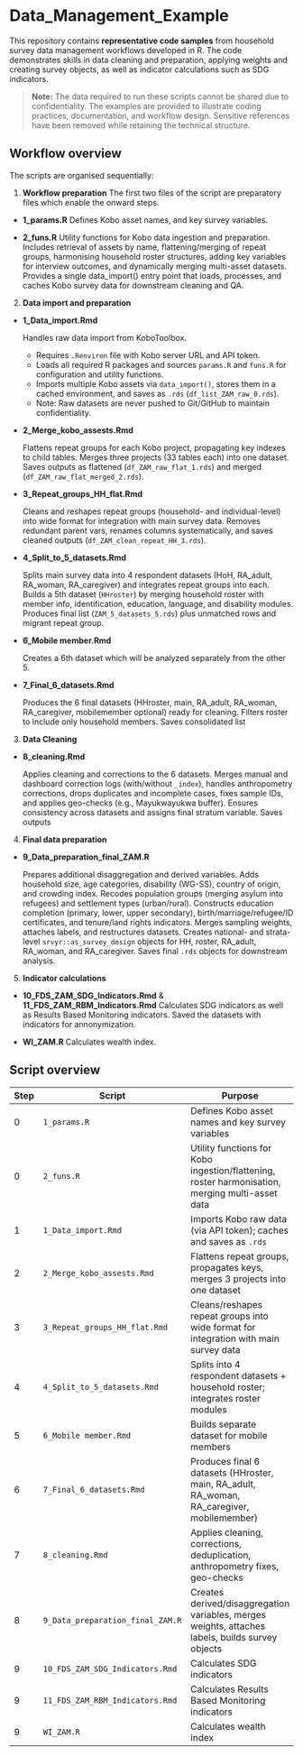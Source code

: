 # Data_Management_Example

This repository contains **representative code samples** from household survey data management workflows developed in R. The code demonstrates skills in data cleaning and preparation, applying weights and creating survey objects, as well as indicator calculations such as SDG indicators. 
> **Note:** The data required to run these scripts cannot be shared due to confidentiality. The examples are provided to illustrate coding practices, documentation, and workflow design. Sensitive references have been removed while retaining the technical structure.  

## Workflow overview 

The scripts are organised sequentially:

1. **Workflow preparation**
The first two files of the script are preparatory files which enable the onward steps. 

- **1_params.R**
Defines Kobo asset names, and key survey variables. 

- **2_funs.R**
Utility functions for Kobo data ingestion and preparation. Includes retrieval of assets by name, flattening/merging of repeat groups, harmonising household roster structures, adding key variables for interview outcomes, and dynamically merging multi-asset datasets. Provides a single data_import() entry point that loads, processes, and caches Kobo survey data for downstream cleaning and QA.


2. **Data import and preparation** 

- **1_Data_import.Rmd**

  Handles raw data import from KoboToolbox.  
  - Requires `.Renviron` file with Kobo server URL and API token.  
  - Loads all required R packages and sources `params.R` and `funs.R` for configuration and utility functions.  
  - Imports multiple Kobo assets via `data_import()`, stores them in a cached environment, and saves as `.rds` (`df_list_ZAM_raw_0.rds`).  
  - Note: Raw datasets are never pushed to Git/GitHub to maintain confidentiality. 

- **2_Merge_kobo_assests.Rmd** 

  Flattens repeat groups for each Kobo project, propagating key indexes to child tables. Merges three projects (33 tables each) into one dataset. Saves outputs as flattened (`df_ZAM_raw_flat_1.rds`) and merged (`df_ZAM_raw_flat_merged_2.rds`).

- **3_Repeat_groups_HH_flat.Rmd**

  Cleans and reshapes repeat groups (household- and individual-level) into wide format for integration with main survey data. Removes redundant parent vars, renames columns systematically, and saves cleaned outputs (`df_ZAM_clean_repeat_HH_3.rds`).
  
- **4_Split_to_5_datasets.Rmd** 
 
  Splits main survey data into 4 respondent datasets (HoH, RA_adult, RA_woman, RA_caregiver) and integrates repeat groups into each. Builds a 5th dataset (`HHroster`) by merging household roster with member info, identification, education, language, and disability modules. Produces final list (`ZAM_5_datasets_5.rds`) plus unmatched rows and migrant repeat group.
 
- **6_Mobile member.Rmd** 
  
  Creates a 6th dataset which will be analyzed separately from the other 5. 
  
- **7_Final_6_datasets.Rmd** 

  Produces the 6 final datasets (HHroster, main, RA_adult, RA_woman, RA_caregiver, mobilemember optional) ready for cleaning. Filters roster to include only household members. Saves consolidated list

3. **Data Cleaning**

- **8_cleaning.Rmd**

  Applies cleaning and corrections to the 6 datasets. Merges manual and dashboard correction logs (with/without `_index`), handles anthropometry corrections, drops duplicates and incomplete cases, fixes sample IDs, and applies geo-checks (e.g., Mayukwayukwa buffer). Ensures consistency across datasets and assigns final stratum variable. Saves outputs

4. **Final data preparation**

- **9_Data_preparation_final_ZAM.R**

  Prepares additional disaggregation and derived variables. Adds household size, age categories, disability (WG-SS), country of origin, and crowding index. Recodes population groups (merging asylum into refugees) and settlement types (urban/rural). Constructs education completion (primary, lower, upper secondary), birth/marriage/refugee/ID certificates, and tenure/land rights indicators. Merges sampling weights, attaches labels, and restructures datasets. Creates national- and strata-level `srvyr::as_survey_design` objects for HH, roster, RA_adult, RA_woman, and RA_caregiver. Saves final `.rds` objects for downstream analysis.
 
5. **Indicator calculations** 

- **10_FDS_ZAM_SDG_Indicators.Rmd** & **11_FDS_ZAM_RBM_Indicators.Rmd**
  Calculates SDG indicators as well as Results Based Monitoring indicators. Saved the datasets with indicators for annonymization. 
  
- **WI_ZAM.R** 
  Calculates wealth index. 
  
  
## Script overview  

| Step | Script | Purpose |
|------|--------|---------|
| 0 | `1_params.R` | Defines Kobo asset names and key survey variables |
| 0 | `2_funs.R` | Utility functions for Kobo ingestion/flattening, roster harmonisation, merging multi-asset data |
| 1 | `1_Data_import.Rmd` | Imports Kobo raw data (via API token); caches and saves as `.rds` |
| 2 | `2_Merge_kobo_assests.Rmd` | Flattens repeat groups, propagates keys, merges 3 projects into one dataset |
| 3 | `3_Repeat_groups_HH_flat.Rmd` | Cleans/reshapes repeat groups into wide format for integration with main survey data |
| 4 | `4_Split_to_5_datasets.Rmd` | Splits into 4 respondent datasets + household roster; integrates roster modules |
| 5 | `6_Mobile member.Rmd` | Builds separate dataset for mobile members |
| 6 | `7_Final_6_datasets.Rmd` | Produces final 6 datasets (HHroster, main, RA_adult, RA_woman, RA_caregiver, mobilemember) |
| 7 | `8_cleaning.Rmd` | Applies cleaning, corrections, deduplication, anthropometry fixes, geo-checks |
| 8 | `9_Data_preparation_final_ZAM.R` | Creates derived/disaggregation variables, merges weights, attaches labels, builds survey objects |
| 9 | `10_FDS_ZAM_SDG_Indicators.Rmd` | Calculates SDG indicators |
| 9 | `11_FDS_ZAM_RBM_Indicators.Rmd` | Calculates Results Based Monitoring indicators |
| 9 | `WI_ZAM.R` | Calculates wealth index |

  
  